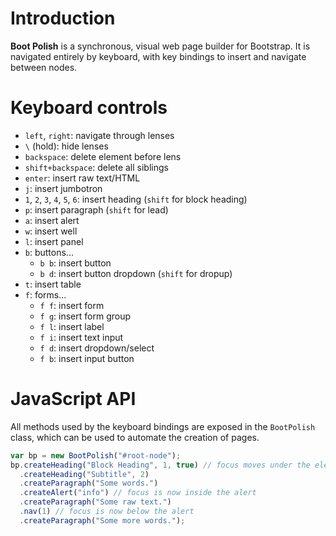 # Introduction

**Boot Polish** is a synchronous, visual web page builder for Bootstrap.  It is navigated entirely by keyboard, with key bindings to insert and navigate between nodes.

# Keyboard controls

* `left`, `right`: navigate through lenses
* `\` (hold): hide lenses
* `backspace`: delete element before lens
* `shift+backspace`: delete all siblings
* `enter`: insert raw text/HTML
* `j`: insert jumbotron
* `1`, `2`, `3`, `4`, `5`, `6`: insert heading (`shift` for block heading)
* `p`: insert paragraph (`shift` for lead)
* `a`: insert alert
* `w`: insert well
* `l`: insert panel
* `b`: buttons...
  - `b b`: insert button
  - `b d`: insert button dropdown (`shift` for dropup)
* `t`: insert table
* `f`: forms...
  - `f f`: insert form
  - `f g`: insert form group
  - `f l`: insert label
  - `f i`: insert text input
  - `f d`: insert dropdown/select
  - `f b`: insert input button

# JavaScript API

All methods used by the keyboard bindings are exposed in the `BootPolish` class, which can be used to automate the creation of pages.

```js
var bp = new BootPolish("#root-node");
bp.createHeading("Block Heading", 1, true) // focus moves under the element
  .createHeading("Subtitle", 2)
  .createParagraph("Some words.")
  .createAlert("info") // focus is now inside the alert
  .createParagraph("Some raw text.")
  .nav(1) // focus is now below the alert
  .createParagraph("Some more words.");
```
